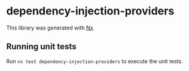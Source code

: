 # dependency-injection-providers

This library was generated with [Nx](https://nx.dev).

## Running unit tests

Run `nx test dependency-injection-providers` to execute the unit tests.
